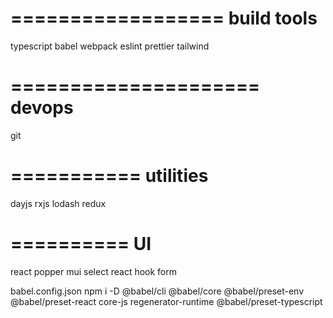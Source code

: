 ==================
build tools
===================
typescript
babel
webpack
eslint
prettier
tailwind

=====================
devops
=====================
git


===========
utilities
=========
dayjs
rxjs
lodash
redux

==========
UI
=====
react
popper
mui
select
react hook form





babel.config.json
npm i -D @babel/cli @babel/core @babel/preset-env @babel/preset-react  core-js regenerator-runtime @babel/preset-typescript

